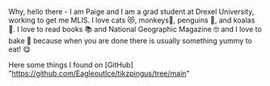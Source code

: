 Why, hello there - 
I am Paige and I am a grad student at Drexel University, working to get me MLIS. I love cats 😻, monkeys🐒, penguins 🐧, and koalas 🐨. I love to read books 📚 and National Geographic Magazine 🤓 and I love to bake 🎂 because when you are done there is usually something yummy to eat! 😋

Here some things I found on [GitHub] "https://github.com/EagleoutIce/tikzpingus/tree/main"

